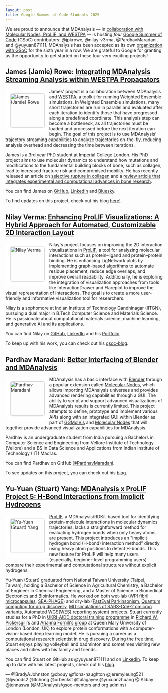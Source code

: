 ```yaml
---
layout: post
title: Google Summer of Code Students 2025
---
```


We are proud to announce that MDAnalysis — in [collaboration with Molecular Nodes, ProLIF, and WESTPA](https://github.com/MDAnalysis/mdanalysis/wiki/GSoC-2025-Project-Ideas#collaborations) — 
is hosting _four_ [Google Summer of Code][gsoc] (GSoC) contributors: @jpkrowe, @nilay-v3rma, @PardhavMaradani, and @yuyuan871111. MDAnalysis has been accepted as its own [organization with GSoC][mda-gsoc] 
for the sixth year in a row. We are grateful to Google for granting us the opportunity to get started on these four very exciting projects!

## James (Jamie) Rowe: [Integrating MDAnalysis Streaming Analysis within WESTPA Propagators](https://summerofcode.withgoogle.com/programs/2025/projects/SvFaSgr5)

<img
src="https://avatars.githubusercontent.com/u/28990394?v=4"
title="James (Jamie) Rowe" alt="James (Jamie) Rowe"
style="float: left; width: 110px; height: 110px; border-radius: 20px; border: 15px solid white" />

James' project is a collaboration between MDAnalysis and [WESTPA](https://westpa.github.io/westpa/), a toolkit for running Weighted Ensemble simulations. In Weighted Ensemble simulations, many short trajectories are run in parallel and evaluated after each iteration to identify those that have progressed along a predefined coordinate. This analysis step can become a bottleneck, as all trajectories must be loaded and processed before the next iteration can begin. The goal of this project is to use MDAnalysis' trajectory streaming capabilities to analyze trajectories on-the-fly, reducing analysis overhead and decreasing the time between iterations.

James is a 3rd year PhD student at Imperial College London. His PhD project aims to use molecular dynamics to understand how mutations and modifications to the fundamental building blocks of bone, such as collagen, lead to increased fracture risk and compromised mobility. He has recently released an article on [selective rupture in collagen](https://pubs.rsc.org/en/content/articlehtml/2023/cp/d2cp05051j) and a [review article that integrates experimental and computational advances in bone research](https://www.sciencedirect.com/science/article/pii/S0079642525000490).

You can find James on [GitHub](https://github.com/jpkrowe), [LinkedIn](https://www.linkedin.com/in/james-rowe-74018425b/) and [Bluesky](https://bsky.app/profile/jrowe2000.bsky.social).

To find updates on this project, check out his blog [here!](jpkrowe.github.io)

## Nilay Verma: [Enhancing ProLIF Visualizations: A Hybrid Approach for Automated, Customizable 2D Interaction Layout](https://summerofcode.withgoogle.com/programs/2025/projects/XWsglxQM)

<img    
src="https://github.com/nilay-v3rma.png"
title="Nilay Verma" alt="Nilay Verma"
style="float: left; width: 110px; height: 110px; border-radius: 20px; border: 15px solid white" />

Nilay's project focuses on improving the 2D interaction visualizations in [ProLIF](https://github.com/chemosim-lab/ProLIF), a tool for analyzing molecular interactions such as protein–ligand and protein–protein binding. He is enhancing LigNetwork plots by implementing graph-based algorithms to automate residue placement, reduce edge overlaps, and improve overall readability. Additionally, he is exploring the integration of visualization approaches from tools like InteractionDrawer and Flareplot to improve the visual representation of interactions. The goal is to create a more user-friendly and informative visualization tool for researchers.

Nilay is a sophomore at Indian Institute of Technology Gandhinagar (IITGN), pursuing a dual major in B.Tech Computer Science and Materials Science. He is passionate about computational materials science, machine learning, and generative AI and its applications. 

You can find Nilay on [GitHub](https://github.com/nilay-v3rma), [LinkedIn](https://www.linkedin.com/in/nilay-verma-1110a928a/) and his [Portfolio](https://nilay-v3rma.github.io/).

To keep up with his work, you can check out his [gsoc-blog](https://nilay-v3rma.github.io/gsoc-blog/).

## Pardhav Maradani: [Better Interfacing of Blender and MDAnalysis](https://summerofcode.withgoogle.com/programs/2025/projects/9BR8jbvV)

<img
src="https://avatars.githubusercontent.com/pardhavmaradani"
title="Pardhav Maradani" alt="Pardhav Maradani"
style="float: left; width: 110px; height: 110px; border-radius: 20px; border: 15px solid white" />

MDAnalysis has a basic interface with [Blender](https://www.blender.org/) through a popular extension called [Molecular Nodes](https://github.com/BradyAJohnston/MolecularNodes), which allows importing MDAnalysis universes and provides advanced rendering capabilities through a GUI. The ability to script and support advanced visualizations of MDAnalysis results is currently limited. This project attempts to define, prototype and implement various APIs along with an integrated GUI within Blender as part of [GGMolVis](https://github.com/yuxuanzhuang/ggmolvis) and [Molecular Nodes](https://github.com/BradyAJohnston/MolecularNodes) that will together provide advanced visualization capabilities for MDAnalysis.

Pardhav is an undergraduate student from India pursuing a Bachelors in Computer Science and Engineering from Vellore Institute of Technology (Vellore) and a BS in Data Science and Applications from Indian Institute of Technology (IIT) Madras.

You can find Pardhav on GitHub [@PardhavMaradani](https://github.com/PardhavMaradani).

To see updates on this project, you can check out his [blog](https://pardhavmaradani.github.io/categories/gsoc-2025/).

## Yu-Yuan (Stuart) Yang: [MDAnalysis x ProLIF Project 5: H-Bond Interactions from Implicit Hydrogens](https://summerofcode.withgoogle.com/programs/2025/projects/5Otkx8vp)

<img
src="https://avatars.githubusercontent.com/yuyuan871111"
title="Yu-Yuan (Stuart) Yang" alt="Yu-Yuan (Stuart) Yang"
style="float: left; width: 110px; height: 110px; border-radius: 20px; border: 15px solid white" />

[ProLIF](https://github.com/chemosim-lab/ProLIF), a MDAnalysis/RDKit-based tool for identifying protein-molecule interactions in molecular dynamics trajectories, lacks a straightforward method for evaluating hydrogen bonds when only heavy atoms are present. This project introduces an "implicit hydrogen bond (H-bond) interaction method" directly using heavy atom positions to detect H-bonds. This new feature for ProLIF will help many users (especially, beginner-level programming users) compare their experimental and computational structures without explicit hydrogens.

Yu-Yuan (Stuart) graduated from National Taiwan University (Taipei, Taiwan), holding a Bachelor of Science in Agricultural Chemistry, a Bachelor of Engineer in Chemical Engineering, and a Master of Science in Biomedical Electronics and Bioinformatics. He worked on both wet-lab ([WPI fibril microcapsules](https://doi.org/10.1016/j.jtice.2024.105344), [SEA-PHAGE](https://www.linkedin.com/in/yuyuan871111/overlay/1635506597143/single-media-viewer?type=DOCUMENT&profileId=ACoAACiNG10BL5O9KRp8TUNZI_sskb-wj5N80BM&lipi=urn%3Ali%3Apage%3Ad_flagship3_profile_view_base%3BC9cMZG0TSRKfr%2F%2BybMQWPw%3D%3D)) and dry-lab ([FastEval Parkinsonism](https://doi.org/10.1038/s41746-024-01022-x), [Quantum computing for drug discovery](https://doi.org/10.1109/MNANO.2023.3249499), [MD simulations of SARS-CoV-2 omicron variants](https://doi.org/10.1093/bfgp/elac053), [Automated WGS(WES) reporting system](https://github.com/yuyuan871111/NHRI_group4)) projects. [Stuart](https://www.qmul.ac.uk/sbbs/staff/yuyuanyang.html) currently studies for a PhD in [UKRI-AIDD doctoral training programme](https://www.qmul.ac.uk/deri/ukri-aidd-doctoral-training-programme/) in [Richard W. Pickersgill](https://www.qmul.ac.uk/sbbs/staff/richardpickersgill.html)'s and [Arianna Fornili's group](https://afornililab.wordpress.com/) at Queen Mary University of London (London, UK) to explore protein conformations with a computer-vision-based deep learning model. He is pursuing a career as a computational research scientist in drug discovery. During the free time, Stuart enjoys playing volleyball and badminton and sometimes visiting new places and cities with his family and friends.

You can find Stuart on GitHub as @yuyuan871111 and on [LinkedIn](https://www.linkedin.com/in/yuyuan871111/). To keep up to date with his latest projects, check out his [blog](https://yuyuan871111.github.io/blogs/gsoc/).

— @BradyAJohnston @cbouy @fiona-naughton @jeremyleung521 @ljwoods2 @ltchong @orbeckst @talagayev @yuxuanzhuang @IAlibay @jennaswa (@MDAnalysis/gsoc-mentors and org admins)

[gsoc]: https://summerofcode.withgoogle.com
[mda-gsoc]: https://summerofcode.withgoogle.com/programs/2025/organizations/mdanalysis
